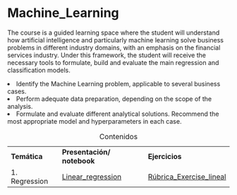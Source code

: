 # **Machine_Learning**
The course is a guided learning space where the student will understand how artificial intelligence and particularly machine learning solve business problems in different industry domains, with an emphasis on the financial services industry. Under this framework, the student will receive the necessary tools to formulate, build and evaluate the main regression and classification models.
<li> Identify the Machine Learning problem, applicable to several business cases.
<li> Perform adequate data preparation, depending on the scope of the analysis. 
<li> Formulate and evaluate different analytical solutions. Recommend the most appropriate model and hyperparameters in each case. 


<table>
<caption>Contenidos</caption>
  <tr>
    <td> <strong>Temática</strong> </td>
    <td> <strong>Presentación/ notebook </strong></td>
    <td> <strong>Ejercicios</strong></td>
  </tr>
  <tr>
    <td> 1. Regression </td>
    <td rowspan="2"><a href="https://nbviewer.org/github/Fabiancaru/Machine_Learning/blob/main/linear_regression_2023_2.ipynb">Linear_regression</td> 
    <td rowspan="2"><a href="https://github.com/Fabiancaru/Machine_Learning/blob/main/R%C3%BAbrica%20de%20evaluaci%C3%B3n%20ejercicio%20Regresi%C3%B3n%20Lineal.pdf">Rúbrica_Exercise_lineal          </td>
  <tr>
    </tr>  
<!--  <td> 2. Classification </td> -->
<!--  <td>   <a href="https://nbviewer.org/github/Fabiancaru/Machine_Learning/blob/main/Smarket.ipynb">Classification_Smarket</a></td> -->
    
  </tr>    
</table>    

      
